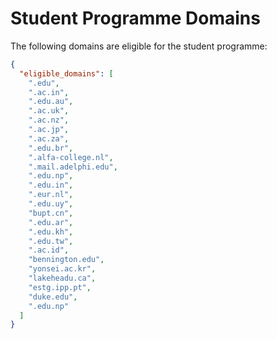 # Student Programme Domains

The following domains are eligible for the student programme:

```json
{
  "eligible_domains": [
    ".edu",
    ".ac.in",
    ".edu.au",
    ".ac.uk",
    ".ac.nz",
    ".ac.jp",
    ".ac.za",
    ".edu.br",
    ".alfa-college.nl",
    ".mail.adelphi.edu",
    ".edu.np",
    ".edu.in",
    ".eur.nl",
    ".edu.uy",
    "bupt.cn",
    ".edu.ar",
    ".edu.kh",
    ".edu.tw",
    ".ac.id",
    "bennington.edu",
    "yonsei.ac.kr",
    "lakeheadu.ca",
    "estg.ipp.pt",
    "duke.edu",
    ".edu.np"
  ]
}
